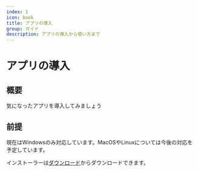 ```yaml
---
index: 1
icon: book
title: アプリの導入
group: ガイド
description: アプリの導入から使い方まで
---
```


# アプリの導入

## 概要

気になったアプリを導入してみましょう

## 前提

現在はWindowsのみ対応しています。MacOSやLinuxについては今後の対応を予定しています。

インストーラーは[ダウンロード](/download)からダウンロードできます。
